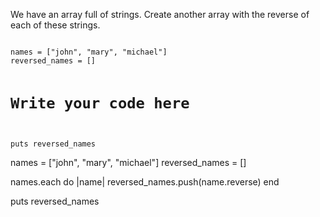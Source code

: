 We have an array full of strings.
Create another array with the
reverse of each of these strings.

<codeblock language="ruby" type="exercise" testMode="fixedInput">
<code>
names = ["john", "mary", "michael"]
reversed_names = []

# Write your code here

puts reversed_names
</code>

<solution>
names = ["john", "mary", "michael"]
reversed_names = []

names.each do |name|
  reversed_names.push(name.reverse)
end

puts reversed_names
</solution>
</codeblock>

